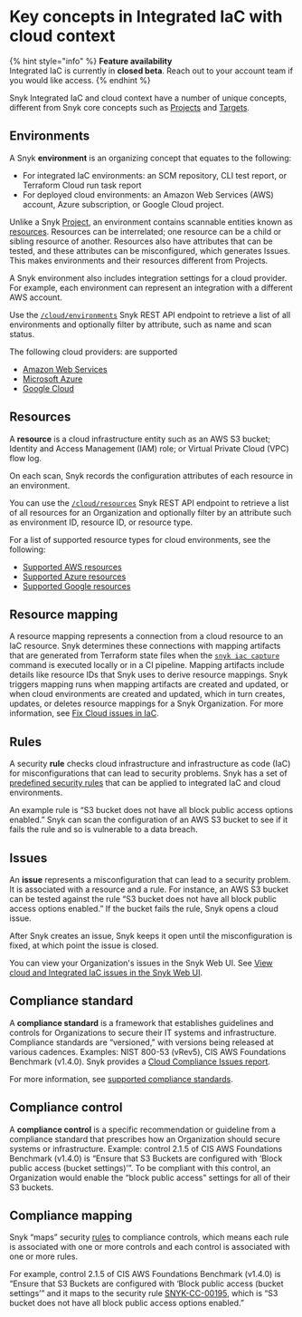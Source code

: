 # Key concepts in Integrated IaC with cloud context

{% hint style="info" %}
**Feature availability**\
Integrated IaC is currently in **closed beta**. Reach out to your account team if you would like access.
{% endhint %}

Snyk Integrated IaC and cloud context have a number of unique concepts, different from Snyk core concepts such as [Projects](../../manage-issues/introduction-to-snyk-projects/#project) and [Targets](../../manage-issues/introduction-to-snyk-projects/#target).

## Environments

A Snyk **environment** is an organizing concept that equates to the following:

* For integrated IaC environments: an SCM repository, CLI test report, or Terraform Cloud run task report
* For deployed cloud environments: an Amazon Web Services (AWS) account, Azure subscription, or Google Cloud project.

Unlike a Snyk [Project](../../manage-issues/introduction-to-snyk-projects/#project), an environment contains scannable entities known as [resources](key-concepts.md#resources). Resources can be interrelated; one resource can be a child or sibling resource of another. Resources also have attributes that can be tested, and these attributes can be misconfigured, which generates Issues. This makes environments and their resources different from Projects.

A Snyk environment also includes integration settings for a cloud provider. For example, each environment can represent an integration with a different AWS account.

Use the [`/cloud/environments`](https://apidocs.snyk.io/#get-/orgs/-org\_id-/cloud/environments) Snyk REST API endpoint to retrieve a list of all environments and optionally filter by attribute, such as name and scan status.

The following cloud providers: are supported

* [Amazon Web Services](https://aws.amazon.com/)
* [Microsoft Azure](https://azure.microsoft.com/en-us/)
* [Google Cloud](https://cloud.google.com/)

## Resources

A **resource** is a cloud infrastructure entity such as an AWS S3 bucket; Identity and Access Management (IAM) role; or Virtual Private Cloud (VPC) flow log.

On each scan, Snyk records the configuration attributes of each resource in an environment.

You can use the [`/cloud/resources`](https://apidocs.snyk.io/?version=2023-05-29%7Ebeta#get-/orgs/-org\_id-/cloud/resources) Snyk REST API endpoint to retrieve a list of all resources for an Organization and optionally filter by an attribute such as environment ID, resource ID, or resource type.

For a list of supported resource types for cloud environments, see the following:

* [Supported AWS resources](supported-resources-for-snyk-cloud-context/supported-aws-resources-for-snyk-cloud-context.md)
* [Supported Azure resources](supported-resources-for-snyk-cloud-context/supported-azure-resources-for-snyk-cloud-context.md)
* [Supported Google resources](supported-resources-for-snyk-cloud-context/supported-google-resources-for-snyk-cloud-context.md)

## Resource mapping

A resource mapping represents a connection from a cloud resource to an IaC resource. Snyk determines these connections with mapping artifacts that are generated from Terraform state files when the [`snyk iac capture`](../../snyk-cli/commands/iac-capture.md) command is executed locally or in a CI pipeline. Mapping artifacts include details like resource IDs that Snyk uses to derive resource mappings. Snyk triggers mapping runs when mapping artifacts are created and updated, or when cloud environments are created and updated, which in turn creates, updates, or deletes resource mappings for a Snyk Organization. For more information, see [Fix Cloud issues in IaC](fix-cloud-issues-in-integrated-iac.md).

## Rules

A security **rule** checks cloud infrastructure and infrastructure as code (IaC) for misconfigurations that can lead to security problems. Snyk has a set of [predefined security rules](https://security.snyk.io/rules/cloud/) that can be applied to integrated IaC and cloud environments.

An example rule is “S3 bucket does not have all block public access options enabled.” Snyk can scan the configuration of an AWS S3 bucket to see if it fails the rule and so is vulnerable to a data breach.

## Issues

An **issue** represents a misconfiguration that can lead to a security problem. It is associated with a resource and a rule. For instance, an AWS S3 bucket can be tested against the rule “S3 bucket does not have all block public access options enabled.” If the bucket fails the rule, Snyk opens a cloud issue.

After Snyk creates an issue, Snyk keeps it open until the misconfiguration is fixed, at which point the issue is closed.

You can view your Organization's issues in the Snyk Web UI. See [View cloud and Integrated IaC issues in the Snyk Web UI](cloud-and-integrated-iac-issues/view-cloud-and-integragted-iac-issues-in-the-snyk-web-ui.md).

## Compliance standard <a href="#docs-internal-guid-e2e38027-7fff-9271-f2c0-e23677542f6e" id="docs-internal-guid-e2e38027-7fff-9271-f2c0-e23677542f6e"></a>

A **compliance standard** is a framework that establishes guidelines and controls for Organizations to secure their IT systems and infrastructure. Compliance standards are “versioned,” with versions being released at various cadences. Examples: NIST 800-53 (vRev5), CIS AWS Foundations Benchmark (v1.4.0). Snyk provides a [Cloud Compliance Issues report](../../manage-issues/reports/next-gen-reporting/available-snyk-reports.md#cloud-compliance-issues-report).

For more information, see [supported compliance standards](view-compliance-reporting.md#supported-compliance-standards).

## Compliance control <a href="#docs-internal-guid-11e1473c-7fff-ea66-c8f4-16a826a82e6b" id="docs-internal-guid-11e1473c-7fff-ea66-c8f4-16a826a82e6b"></a>

A **compliance control** is a specific recommendation or guideline from a compliance standard that prescribes how an Organization should secure systems or infrastructure. Example: control 2.1.5 of CIS AWS Foundations Benchmark (v1.4.0) is “Ensure that S3 Buckets are configured with ‘Block public access (bucket settings)’”. To be compliant with this control, an Organization would enable the “block public access” settings for all of their S3 buckets.

## Compliance mapping

Snyk “maps” security [rules](key-concepts.md#rules) to compliance controls, which means each rule is associated with one or more controls and each control is associated with one or more rules.

For example, control 2.1.5 of CIS AWS Foundations Benchmark (v1.4.0) is “Ensure that S3 Buckets are configured with ‘Block public access (bucket settings’” and it maps to the security rule [SNYK-CC-00195](https://security.snyk.io/rules/cloud/SNYK-CC-00195), which is “S3 bucket does not have all block public access options enabled.”

